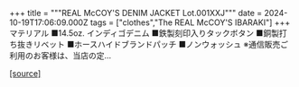 +++
title = """REAL McCOY'S DENIM JACKET Lot.001XXJ"""
date = 2024-10-19T17:06:09.000Z
tags = ["clothes","The REAL McCOY'S IBARAKI"]
+++
マテリアル ■14.5oz. インディゴデニム ■鉄製刻印入りタックボタン ■銅製打ち抜きリベット ■ホースハイドブランドパッチ ■ノンウォッシュ ※通信販売ご利用のお客様は、当店の定...

[[source]](https://the-realmccoys.ocnk.net/product/783)
